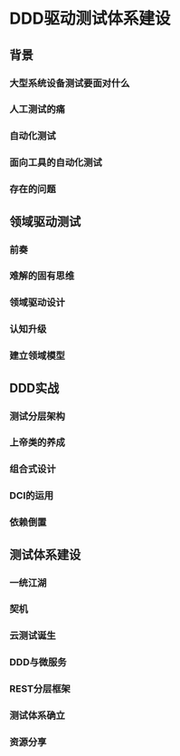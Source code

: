 # DDD驱动测试体系建设

## 背景
### 大型系统设备测试要面对什么
### 人工测试的痛
### 自动化测试
### 面向工具的自动化测试
### 存在的问题

## 领域驱动测试
### 前奏
### 难解的固有思维
### 领域驱动设计
### 认知升级
### 建立领域模型

## DDD实战
### 测试分层架构
### 上帝类的养成
### 组合式设计
### DCI的运用
### 依赖倒置

## 测试体系建设
### 一统江湖
### 契机
### 云测试诞生
### DDD与微服务
### REST分层框架
### 测试体系确立
### 资源分享





